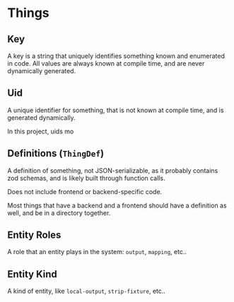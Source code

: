 # Things

## Key

A key is a string that uniquely identifies something known and enumerated
in code. All values are always known at compile time, and are never
dynamically generated.

## Uid

A unique identifier for something, that is not known at compile time, and
is generated dynamically.

In this project, uids mo

## Definitions (`ThingDef`)

A definition of something, not JSON-serializable, as it probably contains
zod schemas, and is likely built through function calls.

Does not include frontend or backend-specific code.

Most things that have a backend and a frontend should have a definition
as well, and be in a directory together.

## Entity Roles  

A role that an entity plays in the system: `output`, `mapping`, etc..


## Entity Kind

A kind of entity, like `local-output`, `strip-fixture`, etc..
